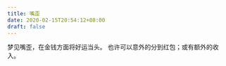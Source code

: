 ```yaml
---
title: 嘴歪
date: 2020-02-15T20:54:12+08:00
draft: false
---
```


梦见嘴歪，在金钱方面将好运当头。
也许可以意外的分到红包；或有额外的收入。
